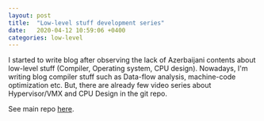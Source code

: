```yaml
---
layout: post
title:  "Low-level stuff development series"
date:   2020-04-12 10:59:06 +0400
categories: low-level
---
```

I started to write blog after observing the lack of Azerbaijani contents about low-level stuff (Compiler, Operating system, CPU design). Nowadays, I'm writing blog compiler stuff such as Data-flow analysis, machine-code optimization etc. But, there are already few video series about Hypervisor/VMX and CPU Design in the git repo.


See main repo [here][goup-link].

[goup-link]: https://github.com/goupaz/lowlevel
